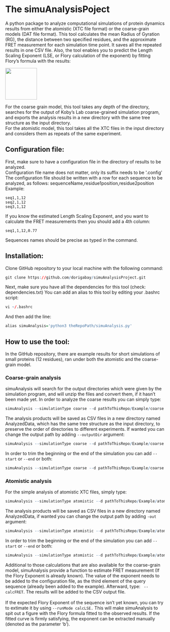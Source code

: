 # The simuAnalysisPoject

A python package to analyze computational simulations of protein dynamics results from either the atomistic (XTC file format) or the coarse-grain models (DAT file format). This tool calculates the mean Radius of Gyration (RG), the distance between two specified residues, and the approximate FRET measurement for each simulation time point. It saves all the repeated results in one CSV file. Also, the tool enables you to predict the Length Scaling Exponent (LSE, or Flory calculation of the exponent) by fitting Flory’s formula with the results: 

<img src="/pics/flory_formula.JPG" width="100">

For the coarse grain model, this tool takes any depth of the directory, searches for the output of Koby’s Lab coarse-grained simulation program, and exports the analysis results in a new directory with the same tree structure as the input directory. \
For the atomistic model, this tool takes all the XTC files in the input directory and considers them as repeats of the same experiment.

## Configuration file:
First, make sure to have a configuration file in the directory of results to be analyzed.\
Configuration file name does not matter, only its suffix needs to be '.config'\
The configuration file should be written with a row for each sequence to be analyzed, as follows: sequenceName,residue1position,residue2position\
Example:
~~~
seq1,1,12
seq2,1,12
seq3,1,12
~~~
If you know the estimated Length Scaling Exponent, and you want to calculate the FRET measurements then you should add a 4th column:
~~~
seq1,1,12,0.77
~~~
Sequences names should be precise as typed in the command.


## Installation:

Clone GitHub repository to your local machine with the following command:
``` r
git clone https://github.com/dorigabay/simuAnalysisProject.git
```
Next, make sure you have all the dependencies for this tool (check: dependencies.txt)
You can add an alias to this tool by editing your .bashrc script:
``` r
vi ~/.bashrc
```
And then add the line:
``` r
alias simuAnalysis='python3 theRepoPath/simuAnalysis.py'
```

## How to use the tool:

In the GitHub repository, there are example results for short simulations of small proteins (12 residues), ran under both the atomistic and the coarse-grain model. 

### Coarse-grain analysis
simuAnalysis will search for the output directories which were given by the simulation program, and will unzip the files and convert them, if it hasn’t been made yet.
In order to analyze the coarse results you can simply type:
``` r
simuAnalysis --simulationType coarse --d pathToThisRepo/Example/coarse
```
The analysis products will be saved as CSV files in a new directory named AnalyzedData, which has the same tree structure as the input directory, to preserve the order of directories to different experiments. If wanted you can change the output path by adding ```--outputDir``` argument:
``` r
simuAnalysis --simulationType coarse --d pathToThisRepo/Example/coarse --outputDir newPath
```
In order to trim the beginning or the end of the simulation you can add ```--start``` or ```--end``` or both:
``` r
simuAnalysis --simulationType coarse --d pathToThisRepo/Example/coarse --start nStep --end nStep
```

### Atomistic analysis
For the simple analysis of atomistic XTC files, simply type:
``` r
simuAnalysis --simulationType atomistic --d pathToThisRepo/Example/atomistic/seq1 --seqName seq1
```
The analysis products will be saved as CSV files in a new directory named AnalyzedData, if wanted you can change the output path by adding ```-out``` argument:
``` r
simuAnalysis --simulationType atomistic --d pathToThisRepo/Example/atomistic/seq1 --seqName seq1 --outputDir newPath
```
In order to trim the beginning or the end of the simulation you can add ```--start``` or ```--end``` or both:
``` r
simuAnalysis --simulationType atomistic --d pathToThisRepo/Example/atomistic/seq1 --seqName seq1 --start nStep --end nStep
```
Additional to those calculations that are also available for the coarse-grain model, simuAnalysis provide a function to estimate FRET measurement (If the Flory Exponent is already known). The value of the exponent needs to be added to the configuration file, as the third element of the query sequence (already been added to the example). Afterward, type: ``` --calcFRET```. The results will be added to the CSV output file.\
\
If the expected Flory Exponent of the sequence isn’t yet known, you can try to extimate it by using ```--runMode calcLSE.``` This will make simuAnalysis to spit out a figure with the Flory formula fitted to the observed results. If the fitted curve is firmly satisfying, the exponent can be extracted manually (denoted as the parameter ‘b’). 

